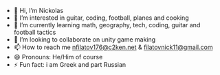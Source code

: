 - 👋 Hi, I’m Nickolas
- 👀 I’m interested in guitar, coding, football, planes and cooking
- 🌱 I’m currently learning math, geography, tech, coding, guitar and football tactics
- 💞️ I’m looking to collaborate on unity game making
- 📫 How to reach me nfilatov176@c2ken.net & filatovnick11@gmail.com
- 😄 Pronouns: He/Him of course
- ⚡ Fun fact: i am Greek and part Russian

<!---
aqe-gl/aqe-gl is a ✨ special ✨ repository because its `README.md` (this file) appears on your GitHub profile.
You can click the Preview link to take a look at your changes.
--->

